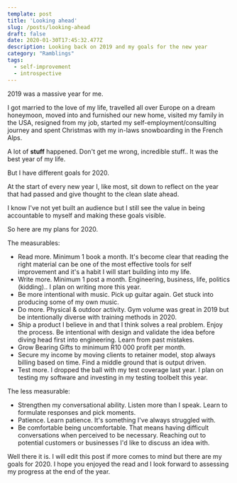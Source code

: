 ```yaml
---
template: post
title: 'Looking ahead'
slug: /posts/looking-ahead 
draft: false 
date: 2020-01-30T17:45:32.477Z
description: Looking back on 2019 and my goals for the new year
category: "Ramblings" 
tags:
  - self-improvement
  - introspective
---
```

2019 was a massive year for me.

I got married to the love of my life, travelled all over Europe on a dream honeymoon, moved into and furnished our new home, visited my family in the USA, resigned from my job, started my self-employment/consulting journey and spent Christmas with my in-laws snowboarding in the French Alps. 

A lot of **stuff** happened. Don't get me wrong, incredible stuff.. It was the best year of my life.

But I have different goals for 2020.

At the start of every new year I, like most,  sit down to reflect on the year that had passed and give thought to the clean slate ahead.

I know I've not yet built an audience but I still see the value in being accountable to myself and making these goals visible.

So here are my plans for 2020.

The measurables:

* Read more. Minimum 1 book a month. It's become clear that reading the right material can be one of the most effective tools for self improvement and it's a habit I will start building into my life.
* Write more. Minimum 1 post a month. Engineering, business, life, politics (kidding).. I plan on writing more this year.
* Be more intentional with music. Pick up guitar again. Get stuck into producing some of my own music.
* Do more. Physical & outdoor activity. Gym volume was great in 2019 but be intentionally diverse with training methods in 2020.
* Ship a product I believe in and that I think solves a real problem. Enjoy the process. Be intentional with design and validate the idea before diving head first into engineering. Learn from past mistakes.
* Grow Bearing Gifts to minimum R10 000 profit per month. 
* Secure my income by moving clients to retainer model, stop always billing based on time. Find a middle ground that is output driven.
* Test more. I dropped the ball with my test coverage last year. I plan on testing my software and investing in my testing toolbelt this year.

The less measurable:

* Strengthen my conversational ability. Listen more than I speak. Learn to formulate responses and pick moments.
* Patience. Learn patience. It's something I've always struggled with.
* Be comfortable being uncomfortable. That means having difficult conversations when perceived to be necessary. Reaching out to potential customers or businesses I'd like to discuss an idea with.

Well there it is. I will edit this post if more comes to mind but there are my goals for 2020. I hope you enjoyed the read and I look forward to assessing my progress at the end of the year.
